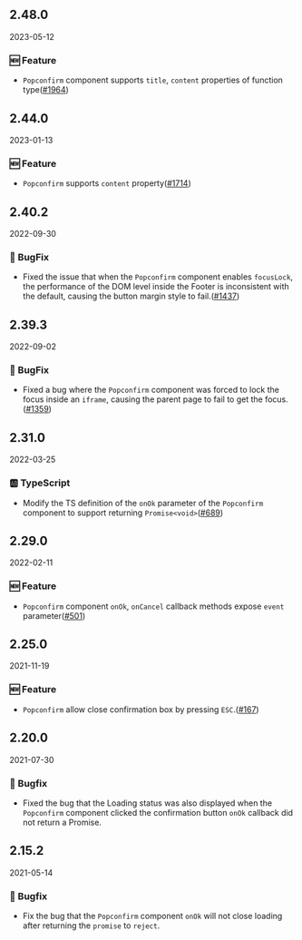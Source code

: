 ## 2.48.0

2023-05-12

### 🆕 Feature

- `Popconfirm` component supports `title`, `content` properties of function type([#1964](https://github.com/arco-design/arco-design/pull/1964))

## 2.44.0

2023-01-13

### 🆕 Feature

- `Popconfirm` supports `content` property([#1714](https://github.com/arco-design/arco-design/pull/1714))

## 2.40.2

2022-09-30

### 🐛 BugFix

- Fixed the issue that when the `Popconfirm` component enables `focusLock`, the performance of the DOM level inside the Footer is inconsistent with the default, causing the button margin style to fail.([#1437](https://github.com/arco-design/arco-design/pull/1437))

## 2.39.3

2022-09-02

### 🐛 BugFix

- Fixed a bug where the `Popconfirm` component was forced to lock the focus inside an `iframe`, causing the parent page to fail to get the focus.([#1359](https://github.com/arco-design/arco-design/pull/1359))

## 2.31.0

2022-03-25

### 🆎 TypeScript

- Modify the TS definition of the `onOk` parameter of the `Popconfirm` component to support returning `Promise<void>`([#689](https://github.com/arco-design/arco-design/pull/689))

## 2.29.0

2022-02-11

### 🆕 Feature

- `Popconfirm` component `onOk`, `onCancel` callback methods expose `event` parameter([#501](https://github.com/arco-design/arco-design/pull/501))

## 2.25.0

2021-11-19

### 🆕 Feature

- `Popconfirm` allow close confirmation box by pressing `ESC`.([#167](https://github.com/arco-design/arco-design/pull/167))

## 2.20.0

2021-07-30

### 🐛 Bugfix

- Fixed the bug that the Loading status was also displayed when the `Popconfirm` component clicked the confirmation button `onOk` callback did not return a Promise.

## 2.15.2

2021-05-14

### 🐛 Bugfix

- Fix the bug that the `Popconfirm` component `onOk` will not close loading after returning the `promise` to `reject`.

